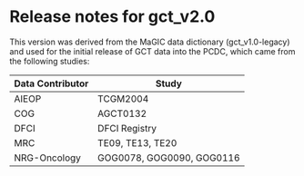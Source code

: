 # Release notes for gct_v2.0

This version was derived from the MaGIC data dictionary (gct_v1.0-legacy) and used for the initial release of GCT data into the PCDC, which came from the following studies:

|Data Contributor|Study|
|---|---|
|AIEOP|TCGM2004|
|COG|AGCT0132|
|DFCI|DFCI Registry|
|MRC|TE09, TE13, TE20|
|NRG-Oncology|GOG0078, GOG0090, GOG0116|
